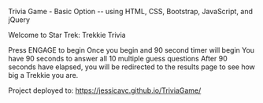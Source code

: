 Trivia Game - Basic Option -- using HTML, CSS, Bootstrap, JavaScript, and jQuery

Welcome to Star Trek: Trekkie Trivia

Press ENGAGE to begin
Once you begin and 90 second timer will begin
You have 90 seconds to answer all 10 multiple guess questions
After 90 seconds have elapsed, you will be redirected to the results page to see how big a Trekkie you are. 



Project deployed to: https://jessicavc.github.io/TriviaGame/
